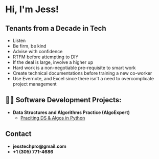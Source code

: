 <h1>Hi, I'm Jess! </h1>

<h2>Tenants from a Decade in Tech</h2>
<ul>
  <li>Listen</li>
  <li>Be firm, be kind</li>
  <li>Advise with confidence</li>
  <li>RTFM before attempting to DIY</li>
  <li>If the deal is large, involve a higher up</li>
  <li>Hard work is a non-negotiable pre-requisite to smart work</li>
  <li>Create technical documentations before training a new co-worker</li>
  <li>Use Evernote, and Excel since there isn't a need to overcomplicate project management</li>
</ul>
  
<h2>👨‍💻 Software Development Projects:</h2>

- <b>Data Structures and Algorithms Practice (AlgoExpert)</b>
  - [Praciting DS & Algos in Python](https://github.com/joshmadakor1/Algorithms-Practice)

<h2>Contact</h2>
  <ul>
    <li><b>jesstechpro@gmail.com</b></li>
    <li><b>+1 (305) 771-4686‬</b></li>

[twitter]: https://twitter.com/joshmadakor
[youtube]: https://www.youtube.com/c/joshmadakor
[instagram]: https://www.instagram.com/joshmadakor/
[linkedin]: https://linkedin.com/in/joshmadakor

<!--
**joshmadakor1/joshmadakor1** is a ✨ _special_ ✨ repository because its `README.md` (this file) appears on your GitHub profile.

Here are some ideas to get you started:

- 🔭 I’m currently working on ...
- 🌱 I’m currently learning ...
- 👯 I’m looking to collaborate on ...
- 🤔 I’m looking for help with ...
- 💬 Ask me about ...
- 📫 How to reach me: ...
- 😄 Pronouns: ...
- ⚡ Fun fact: ...
-->
